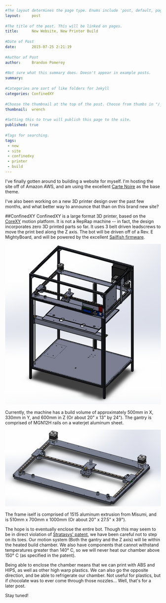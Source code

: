 ```yaml
---
#The layout determines the page type. Enums include 'post, default, page, none'. Enums can be added to "/_layouts"
layout:     post  

#The title of the post. This will be linked on pages. 
title:      New Website, New Printer Build

#Date of Post
date:       2015-07-25 2:21:19

#Author of Post
author:     Brandon Pomeroy

#Not sure what this summary does. Doesn't appear in example posts.
summary:     

#Categories are sort of like folders for Jekyll
categories: ConfinedXY

#Choose the thumbnail at the top of the post. Choose from thumbs in "/_data/thumbnails.yml" or from fontAwesome list
thumbnail:  wrench

#Setting this to true will publish this page to the site.
published: true

#Tags for searching.
tags:
 - new
 - site
 - confinedxy
 - printer
 - build
---
```


I've finally gotten around to building a website for myself. I'm hosting the site off of Amazon AWS, and am using the excellent [Carte Noire][1] as the base theme.

I've also been working on a new 3D printer design over the past few months, and what better way to announce that than on this brand new site?

##ConfinedXY
ConfinedXY is a large format 3D printer, based on the [CoreXY][2] motion platform. It is not a RepRap machine -- in fact, the design incorporates zero 3D printed parts so far. It uses 3 belt driven leadscrews to move the print bed along the Z axis. The bot will be driven off of a Rev. E MightyBoard, and will be powered by the excellent [Sailfish firmware][3].

![](/images/confinedXY/01.png)

Currently, the machine has a build volume of approximately 500mm in X, 330mm in Y, and 600mm in Z (Or about 20" x 13" by 24"). The gantry is comprised of MGN12H rails on a waterjet aluminum sheet.

![](/images/confinedXY/02.png)

The frame iself is comprised of 1515 aluminum extrusion from Misumi, and is 510mm x 700mm x 1000mm (Or about 20" x 27.5" x 39").

The hope is to eventually enclose the entire bot. Though this may seem to be in direct violation of [Stratasys' patent][4], we have been careful not to step on its toes. Our motion system (Both the gantry and the Z axis) will lie within the heated build chamber. We also have components that cannot withstand temperatures greater than 140° C, so we will never heat our chamber above 150° C (as specified in the patent).

Being able to enclose the chamber means that we can print with ABS and HIPS, as well as other high warp plastics. We can also go the opposite direction, and be able to refrigerate our chamber. Not useful for plastics, but if chocolate was to ever come through those nozzles... Well, that's for a later post.

Stay tuned! 

[1]: https://github.com/jacobtomlinson/carte-noire
[2]: http://corexy.com/
[3]: https://github.com/jetty840/Sailfish-MightyBoardFirmware
[4]: https://www.google.com/patents/US6722872